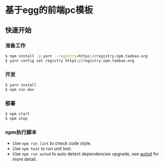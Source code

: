 # 基于egg的前端pc模板

## 快速开始

### 准备工作

```bash
$ npm install -g yarn --registry=https://registry.npm.taobao.org
$ yarn config set registry https://registry.npm.taobao.org
```

### 开发

```bash
$ yarn install
$ npm run dev
```

### 部署

```bash
$ npm start
$ npm stop
```

### npm执行脚本

- Use `npm run lint` to check code style.
- Use `npm test` to run unit test.
- Use `npm run autod` to auto detect dependencies upgrade, see [autod](https://www.npmjs.com/package/autod) for more detail.


[egg]: https://eggjs.org